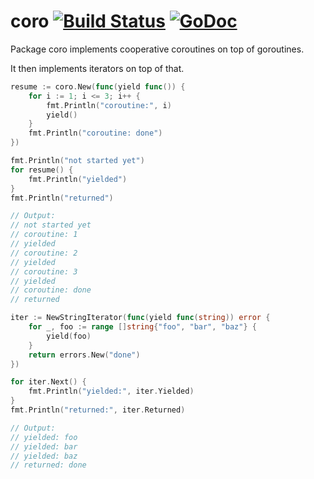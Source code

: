 # coro [![Build Status](https://secure.travis-ci.org/tcard/coro.svg?branch=master)](http://travis-ci.org/tcard/coro) [![GoDoc](https://godoc.org/github.com/tcard/coro?status.svg)](https://godoc.org/github.com/tcard/coro)

Package coro implements cooperative coroutines on top of goroutines.

It then implements iterators on top of that.

```go
resume := coro.New(func(yield func()) {
	for i := 1; i <= 3; i++ {
		fmt.Println("coroutine:", i)
		yield()
	}
	fmt.Println("coroutine: done")
})

fmt.Println("not started yet")
for resume() {
	fmt.Println("yielded")
}
fmt.Println("returned")

// Output:
// not started yet
// coroutine: 1
// yielded
// coroutine: 2
// yielded
// coroutine: 3
// yielded
// coroutine: done
// returned
```

```go
iter := NewStringIterator(func(yield func(string)) error {
	for _, foo := range []string{"foo", "bar", "baz"} {
		yield(foo)
	}
	return errors.New("done")
})

for iter.Next() {
	fmt.Println("yielded:", iter.Yielded)
}
fmt.Println("returned:", iter.Returned)

// Output:
// yielded: foo
// yielded: bar
// yielded: baz
// returned: done
```
